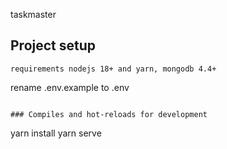 taskmaster

## Project setup
```
requirements nodejs 18+ and yarn, mongodb 4.4+
```

rename .env.example to .env
```

### Compiles and hot-reloads for development
```
yarn install
yarn serve
```